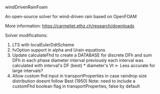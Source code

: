 windDrivenRainFoam

An open-source solver for wind-driven rain based on OpenFOAM

More information: https://carmeliet.ethz.ch/research/downloads

Solver modifications:
1. LTS with localEulerDdtScheme
2. fvOption support in alpha and Urain equations
3. Update calculateFhd to create a DATABASE for discrete DFh and sum DFh in each phase diameter interval
previously each interval was calculated with interval's DF (best) * diameter's Vt <- Less accurate for large intervals?
4. Allow custom fhd input in transportProperties in case raindrop size distribution doesnt follow Best (1950) Note: need to include a customFhd boolean flag in transportProperties, false by default
